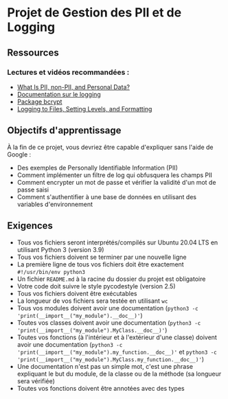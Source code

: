 # Projet de Gestion des PII et de Logging

## Ressources

### Lectures et vidéos recommandées :

- [What Is PII, non-PII, and Personal Data?](#)
- [Documentation sur le logging](#)
- [Package bcrypt](#)
- [Logging to Files, Setting Levels, and Formatting](#)

## Objectifs d'apprentissage

À la fin de ce projet, vous devriez être capable d'expliquer sans l'aide de Google :

- Des exemples de Personally Identifiable Information (PII)
- Comment implémenter un filtre de log qui obfusquera les champs PII
- Comment encrypter un mot de passe et vérifier la validité d'un mot de passe saisi
- Comment s'authentifier à une base de données en utilisant des variables d'environnement

## Exigences

- Tous vos fichiers seront interprétés/compilés sur Ubuntu 20.04 LTS en utilisant Python 3 (version 3.9)
- Tous vos fichiers doivent se terminer par une nouvelle ligne
- La première ligne de tous vos fichiers doit être exactement `#!/usr/bin/env python3`
- Un fichier `README.md` à la racine du dossier du projet est obligatoire
- Votre code doit suivre le style pycodestyle (version 2.5)
- Tous vos fichiers doivent être exécutables
- La longueur de vos fichiers sera testée en utilisant `wc`
- Tous vos modules doivent avoir une documentation (`python3 -c 'print(__import__("my_module").__doc__)'`)
- Toutes vos classes doivent avoir une documentation (`python3 -c 'print(__import__("my_module").MyClass.__doc__)'`)
- Toutes vos fonctions (à l'intérieur et à l'extérieur d'une classe) doivent avoir une documentation (`python3 -c 'print(__import__("my_module").my_function.__doc__)'` et `python3 -c 'print(__import__("my_module").MyClass.my_function.__doc__)'`)
- Une documentation n'est pas un simple mot, c'est une phrase expliquant le but du module, de la classe ou de la méthode (sa longueur sera vérifiée)
- Toutes vos fonctions doivent être annotées avec des types
